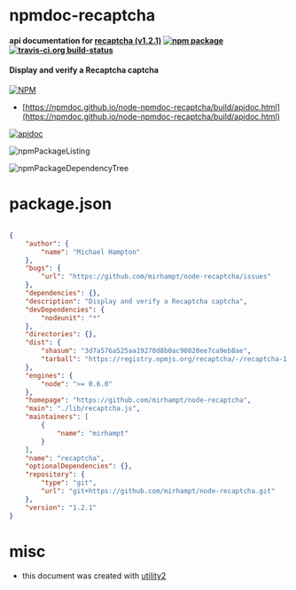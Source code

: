 # npmdoc-recaptcha

#### api documentation for  [recaptcha (v1.2.1)](https://github.com/mirhampt/node-recaptcha)  [![npm package](https://img.shields.io/npm/v/npmdoc-recaptcha.svg?style=flat-square)](https://www.npmjs.org/package/npmdoc-recaptcha) [![travis-ci.org build-status](https://api.travis-ci.org/npmdoc/node-npmdoc-recaptcha.svg)](https://travis-ci.org/npmdoc/node-npmdoc-recaptcha)

#### Display and verify a Recaptcha captcha

[![NPM](https://nodei.co/npm/recaptcha.png?downloads=true&downloadRank=true&stars=true)](https://www.npmjs.com/package/recaptcha)

- [https://npmdoc.github.io/node-npmdoc-recaptcha/build/apidoc.html](https://npmdoc.github.io/node-npmdoc-recaptcha/build/apidoc.html)

[![apidoc](https://npmdoc.github.io/node-npmdoc-recaptcha/build/screenCapture.buildCi.browser.%252Ftmp%252Fbuild%252Fapidoc.html.png)](https://npmdoc.github.io/node-npmdoc-recaptcha/build/apidoc.html)

![npmPackageListing](https://npmdoc.github.io/node-npmdoc-recaptcha/build/screenCapture.npmPackageListing.svg)

![npmPackageDependencyTree](https://npmdoc.github.io/node-npmdoc-recaptcha/build/screenCapture.npmPackageDependencyTree.svg)



# package.json

```json

{
    "author": {
        "name": "Michael Hampton"
    },
    "bugs": {
        "url": "https://github.com/mirhampt/node-recaptcha/issues"
    },
    "dependencies": {},
    "description": "Display and verify a Recaptcha captcha",
    "devDependencies": {
        "nodeunit": "*"
    },
    "directories": {},
    "dist": {
        "shasum": "3d7a576a525aa19270d8b0ac90820ee7ca9eb8ae",
        "tarball": "https://registry.npmjs.org/recaptcha/-/recaptcha-1.2.1.tgz"
    },
    "engines": {
        "node": ">= 0.6.0"
    },
    "homepage": "https://github.com/mirhampt/node-recaptcha",
    "main": "./lib/recaptcha.js",
    "maintainers": [
        {
            "name": "mirhampt"
        }
    ],
    "name": "recaptcha",
    "optionalDependencies": {},
    "repository": {
        "type": "git",
        "url": "git+https://github.com/mirhampt/node-recaptcha.git"
    },
    "version": "1.2.1"
}
```



# misc
- this document was created with [utility2](https://github.com/kaizhu256/node-utility2)
